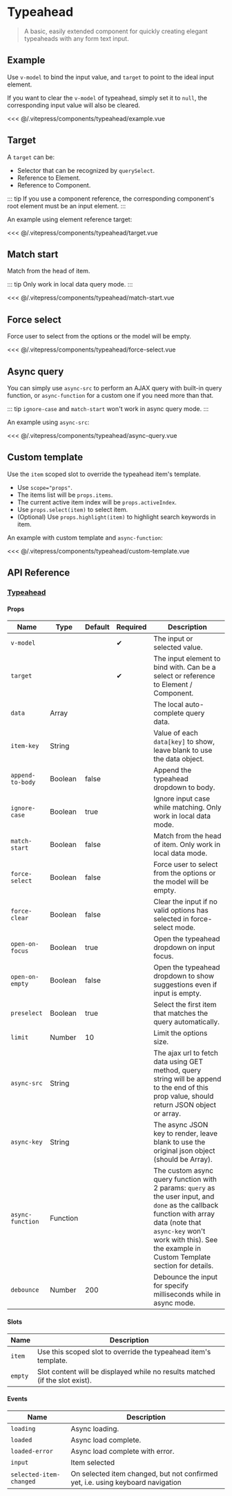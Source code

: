 # Typeahead

> A basic, easily extended component for quickly creating elegant typeaheads with any form text input.

## Example

Use `v-model` to bind the input value, and `target` to point to the ideal input element.

If you want to clear the `v-model` of typeahead, simply set it to `null`, the corresponding input value will also be cleared.

<DemoWrapper><typeahead-example/></DemoWrapper>

<<< @/.vitepress/components/typeahead/example.vue

## Target

A `target` can be:

* Selector that can be recognized by `querySelect`.
* Reference to Element.
* Reference to Component.

::: tip
If you use a component reference, the corresponding component's root element must be an input element.
:::

An example using element reference target:

<DemoWrapper><typeahead-target/></DemoWrapper>

<<< @/.vitepress/components/typeahead/target.vue

## Match start

Match from the head of item.

::: tip
Only work in local data query mode.
:::

<DemoWrapper><typeahead-match-start/></DemoWrapper>

<<< @/.vitepress/components/typeahead/match-start.vue

## Force select

Force user to select from the options or the model will be empty.

<DemoWrapper><typeahead-force-select/></DemoWrapper>

<<< @/.vitepress/components/typeahead/force-select.vue

## Async query

You can simply use `async-src` to perform an AJAX query with built-in query function, or `async-function` for a custom one if you need more than that.

::: tip
`ignore-case` and `match-start` won't work in async query mode.
:::

An example using `async-src`:

<DemoWrapper><typeahead-async-query/></DemoWrapper>

<<< @/.vitepress/components/typeahead/async-query.vue

## Custom template

Use the `item` scoped slot to override the typeahead item's template.

* Use `scope="props"`.
* The items list will be `props.items`.
* The current active item index will be `props.activeIndex`.
* Use `props.select(item)` to select item.
* (Optional) Use `props.highlight(item)` to highlight search keywords in item.

An example with custom template and `async-function`:

<DemoWrapper><typeahead-custom-template/></DemoWrapper>

<<< @/.vitepress/components/typeahead/custom-template.vue

## API Reference

### [Typeahead](https://github.com/uiv-lib/uiv/blob/1.x/src/components/typeahead/Typeahead.vue)

#### Props

| Name             | Type     | Default | Required | Description                                                                                                                                                                                                                         |
|------------------|----------|---------|----------|-------------------------------------------------------------------------------------------------------------------------------------------------------------------------------------------------------------------------------------|
| `v-model`        |          |         | &#10004; | The input or selected value.                                                                                                                                                                                                        |
| `target`         |          |         | &#10004; | The input element to bind with. Can be a select or reference to Element / Component.                                                                                                                                                |
| `data`           | Array    |         |          | The local auto-complete query data.                                                                                                                                                                                                 |
| `item-key`       | String   |         |          | Value of each `data[key]` to show, leave blank to use the data object.                                                                                                                                                              |
| `append-to-body` | Boolean  | false   |          | Append the typeahead dropdown to body.                                                                                                                                                                                              |
| `ignore-case`    | Boolean  | true    |          | Ignore input case while matching. Only work in local data mode.                                                                                                                                                                     |
| `match-start`    | Boolean  | false   |          | Match from the head of item. Only work in local data mode.                                                                                                                                                                          |
| `force-select`   | Boolean  | false   |          | Force user to select from the options or the model will be empty.                                                                                                                                                                   |
| `force-clear`    | Boolean  | false   |          | Clear the input if no valid options has selected in force-select mode.                                                                                                                                                              |
| `open-on-focus`  | Boolean  | true    |          | Open the typeahead dropdown on input focus.                                                                                                                                                                                         |
| `open-on-empty`  | Boolean  | false   |          | Open the typeahead dropdown to show suggestions even if input is empty.                                                                                                                                                             |
| `preselect`      | Boolean  | true    |          | Select the first item that matches the query automatically.                                                                                                                                                                         |
| `limit`          | Number   | 10      |          | Limit the options size.                                                                                                                                                                                                             |
| `async-src`      | String   |         |          | The ajax url to fetch data using GET method, query string will be append to the end of this prop value, should return JSON object or array.                                                                                         |
| `async-key`      | String   |         |          | The async JSON key to render, leave blank to use the original json object (should be Array).                                                                                                                                        |
| `async-function` | Function |         |          | The custom async query function with 2 params: `query` as the user input, and `done` as the callback function with array data (note that `async-key` won't work with this). See the example in Custom Template section for details. |
| `debounce`       | Number   | 200     |          | Debounce the input for specify milliseconds while in async mode.                                                                                                                                                                    |

#### Slots

| Name    | Description                                                                  |
|---------|------------------------------------------------------------------------------|
| `item`  | Use this scoped slot to override the typeahead item's template.              |
| `empty` | Slot content will be displayed while no results matched (if the slot exist). |

#### Events

| Name                    | Description                                                                     |
|-------------------------|---------------------------------------------------------------------------------|
| `loading`               | Async loading.                                                                  |
| `loaded`                | Async load complete.                                                            |
| `loaded-error`          | Async load complete with error.                                                 |
| `input`                 | Item selected                                                                   |
| `selected-item-changed` | On selected item changed, but not confirmed yet, i.e. using keyboard navigation |
